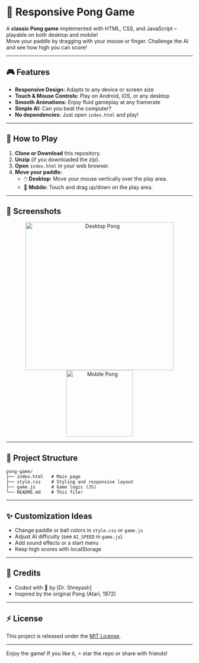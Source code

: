 # 🏓 Responsive Pong Game

A **classic Pong game** implemented with HTML, CSS, and JavaScript – playable on both desktop and mobile!  
Move your paddle by dragging with your mouse or finger. Challenge the AI and see how high you can score!

---

## 🎮 Features

- **Responsive Design:** Adapts to any device or screen size
- **Touch & Mouse Controls:** Play on Android, iOS, or any desktop
- **Smooth Animations:** Enjoy fluid gameplay at any framerate
- **Simple AI:** Can you beat the computer?
- **No dependencies:** Just open `index.html` and play!

---

## 🚀 How to Play

1. **Clone or Download** this repository.
2. **Unzip** (if you downloaded the zip).
3. **Open** `index.html` in your web browser.
4. **Move your paddle:**
   - 🖱️ **Desktop:** Move your mouse vertically over the play area.
   - 🤚 **Mobile:** Touch and drag up/down on the play area.

---

## 📱 Screenshots

<div align="center">
  <img src="https://user-images.githubusercontent.com/placeholder/desktop.png" alt="Desktop Pong" width="400"/>
  <img src="https://user-images.githubusercontent.com/placeholder/mobile.png" alt="Mobile Pong" width="180"/>
</div>

---

## 🧩 Project Structure

```plaintext
pong-game/
├── index.html   # Main page
├── style.css    # Styling and responsive layout
├── game.js      # Game logic (JS)
└── README.md    # This file!
```

---

## ✨ Customization Ideas

- Change paddle or ball colors in `style.css` or `game.js`
- Adjust AI difficulty (see `AI_SPEED` in `game.js`)
- Add sound effects or a start menu
- Keep high scores with localStorage

---

## 🐣 Credits

- Coded with 💛 by [Dr. Shreyash]
- Inspired by the original Pong (Atari, 1972)

---

## ⚡ License

This project is released under the [MIT License](LICENSE).

---

Enjoy the game! If you like it, ⭐️ star the repo or share with friends!
